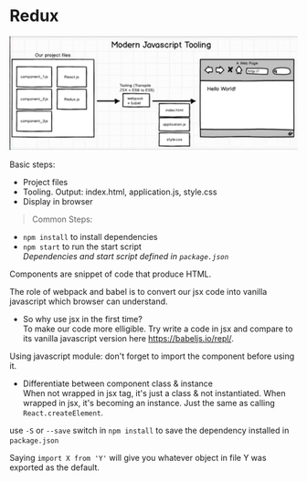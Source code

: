 # Redux

![react-redux-tooling](../images/react-redux-tooling.png)

Basic steps:
- Project files
- Tooling. Output: index.html, application.js, style.css
- Display in browser

>Common Steps:
- `npm install` to install dependencies
- `npm start` to run the start script  
*Dependencies and start script defined in `package.json`*

Components are snippet of code that produce HTML.

The role of webpack and babel is to convert our jsx code into vanilla javascript which browser can understand.

- So why use jsx in the first time?  
To make our code more elligible. Try write a code in jsx and compare to its vanilla javascript version here https://babeljs.io/repl/.

Using javascript module: don't forget to import the component before using it.

- Differentiate between component class & instance  
When not wrapped in jsx tag, it's just a class & not instantiated. When wrapped in jsx, it's becoming an instance. Just the same as calling `React.createElement`.


use `-S` or `--save` switch in `npm install` to save the dependency installed in `package.json`

Saying `import X from 'Y'` will give you whatever object in file Y was exported as the default.